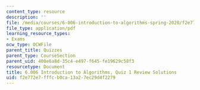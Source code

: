 ```yaml
---
content_type: resource
description: ''
file: /media/courses/6-006-introduction-to-algorithms-spring-2020/f2e772e7fffcb0ca13a27ec29d4f2279_MIT6_006S20_review1_sol.pdf
file_type: application/pdf
learning_resource_types:
- Exams
ocw_type: OCWFile
parent_title: Quizzes
parent_type: CourseSection
parent_uid: 400e6a8d-35c4-e497-f645-fe19629c58f3
resourcetype: Document
title: 6.006 Introduction to Algorithms, Quiz 1 Review Solutions
uid: f2e772e7-fffc-b0ca-13a2-7ec29d4f2279
---
```


